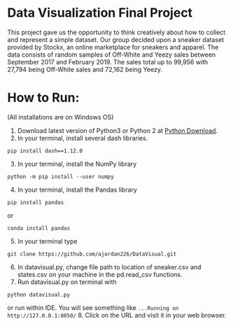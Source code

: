 # Data Visualization Final Project
This project gave us the opportunity to think creatively about how to collect and represent a simple dataset. Our group decided upon a sneaker dataset provided by Stockx, an online marketplace for sneakers and apparel. The data consists of random samples of Off-White and Yeezy sales between September 2017 and February 2019. The sales total up to 99,956 with 27,794 being  Off-White sales and 72,162 being Yeezy.

# How to Run:
(All installations are on Windows OS)

1. Download latest version of Python3 or Python 2 at [Python Download](https://www.python.org/downloads/).
2. In your terminal, install several dash libraries.
``` 
pip install dash==1.12.0 
```
3. In your terminal, install the NumPy library
``` 
python -m pip install --user numpy 
```
4. In your terminal, install the Pandas library
``` 
pip install pandas 
```
or
``` 
conda install pandas 
```
5. In your terminal type 
``` 
git clone https://github.com/ajordan226/DataVisual.git 
```
6. In datavisual.py, change file path to location of sneaker.csv and states.csv on your machine in the pd.read_csv functions.
7. Run datavisual.py on terminal with 
``` 
python datavisual.py 
```
or run within IDE. You will see something like ``` ...Running on http://127.0.0.1:8050/ ```
8. Click on the URL and visit it in your web browser.
